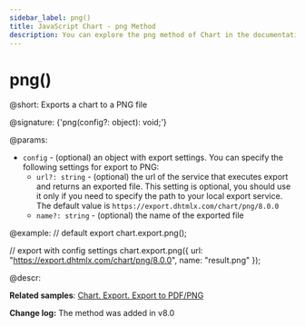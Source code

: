 ```yaml
---
sidebar_label: png()
title: JavaScript Chart - png Method
description: You can explore the png method of Chart in the documentation of the DHTMLX JavaScript UI library. Browse developer guides and API reference, try out code examples and live demos, and download a free 30-day evaluation version of DHTMLX Suite.
---
```


# png()

@short: Exports a chart to a PNG file

@signature: {'png(config?: object): void;'}

@params:
- `config` - (optional) an object with export settings. You can specify the following settings for export to PNG:
	- `url?: string` - (optional) the url of the service that executes export and returns an exported file. This setting is optional, you should use it only if you need to specify the path to your local export service. The default value is `https://export.dhtmlx.com/chart/png/8.0.0`
	- `name?: string` - (optional) the name of the exported file

@example:
// default export
chart.export.png();

// export with config settings
chart.export.png({
	url: "https://export.dhtmlx.com/chart/png/8.0.0",
	name: "result.png"
});

@descr:

**Related samples**: [Chart. Export. Export to PDF/PNG](https://snippet.dhtmlx.com/4rybsjjq)

**Change log:** The method was added in v8.0